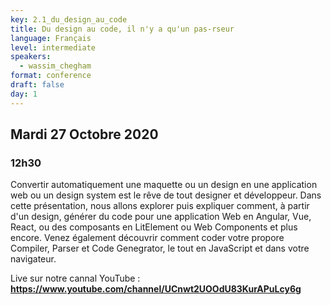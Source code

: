 ```yaml
---
key: 2.1_du_design_au_code
title: Du design au code, il n'y a qu'un pas-rseur
language: Français
level: intermediate
speakers:
  - wassim_chegham
format: conference
draft: false
day: 1
---
```


## Mardi 27 Octobre 2020
### 12h30


Convertir automatiquement une maquette ou un design en une application web ou un design system est le rêve de tout designer et développeur. Dans cette présentation, nous allons explorer puis expliquer comment, à partir d'un design, générer du code pour une application Web en Angular, Vue, React, ou des composants en LitElement ou Web Components et plus encore. Venez également découvrir comment coder votre propore Compiler, Parser et Code Genegrator, le tout en JavaScript et dans votre navigateur.


Live sur notre cannal YouTube : 
**https://www.youtube.com/channel/UCnwt2UOOdU83KurAPuLcy6g**
